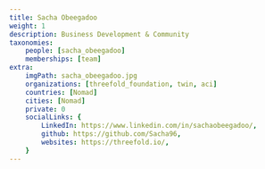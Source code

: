 ```yaml
---
title: Sacha Obeegadoo
weight: 1
description: Business Development & Community
taxonomies:
    people: [sacha_obeegadoo]
    memberships: [team]
extra:
    imgPath: sacha_obeegadoo.jpg
    organizations: [threefold_foundation, twin, aci]
    countries: [Nomad]
    cities: [Nomad]
    private: 0
    socialLinks: {
        LinkedIn: https://www.linkedin.com/in/sachaobeegadoo/,
        github: https://github.com/Sacha96,
        websites: https://threefold.io/,
    }
---
```


<!--

Sacha is a positive and outgoing individual. Seeking challenging and dynamic opportunities, he invests himself in sustainable activities with a view to producing real results and doing good for the world. He believes that change is the only constant.

--!>